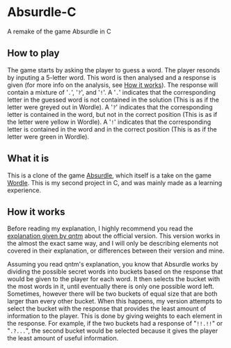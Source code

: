 # Absurdle-C
A remake of the game Absurdle in C

## How to play

The game starts by asking the player to guess a word. The player resonds by
inputing a 5-letter word. This word is then analysed and a response is given
(for more info on the analysis, see [How it works](##How-it-works)). The
response will contain a mixture of '``.``', '``?``', and '``!``'. A '``.``'
indicates that the corresponding letter in the guessed word is not contained in
the solution (This is as if the letter were greyed out in Wordle). A '``?``'
indicates that the corresponding letter is contained in the word, but not in the
correct position (This is as if the letter were yellow in Wordle). A '``!``'
indicates that the corresponding letter is contained in the word and in the
correct position (This is as if the letter were green in Wordle).

## What it is

This is a clone of the game [Absurdle](https://qntm.org/absurdle), which itself
is a take on the game [Wordle](https://www.nytimes.com/games/wordle/index.html).
This is my second project in C, and was mainly made as a learning experience.

## How it works

Before reading my explanation, I highly recommend you read the [explanation
given by qntm](https://qntm.org/absurdle) about the official version. This
version works in the almost the exact same way, and I will only be describing
elements not covered in their explanation, or differences between their version
and mine.

Assuming you read qntm's explanation, you know that Absurdle works by dividing
the possible secret words into buckets based on the response that would be given
to the player for each word. It then selects the bucket with the most words in
it, until eventually there is only one possible word left. Sometimes, however
there will be two buckets of equal size that are both larger than every other
bucket. When this happens, my version attempts to select the bucket with the
response that provides the least amount of information to the player. This is
done by giving weights to each element in the response. For example, if the two
buckets had a response of "``!!.!!``" or "``.?...``", the second bucket would be
selected because it gives the player the least amount of useful information.
